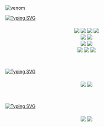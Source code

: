 ![venom](https://capsule-render.vercel.app/api?type=venom&height=200&text=welcome%20to%20Jmg%20github&fontSize=70&color=0:f0f0f0,100:5ec7d0&stroke=5ec7d0)

[![Typing SVG](https://readme-typing-svg.demolab.com/?lines=💻+Technology;💻+기술&color=5ec7d0&center=true&width=800px&size=40&height=80px)](https://git.io/typing-svg)

<h3 align="center">
<img src="https://img.shields.io/badge/Java-fff.svg?style=for-the-badge&logo=Java&logoColor=fff" />
  <img src="https://img.shields.io/badge/html5-E34F26.svg?style=for-the-badge&logo=html5&logoColor=white" />
  <img src="https://img.shields.io/badge/css3-1572B6.svg?style=for-the-badge&logo=css3&logoColor=white" />

  <img src="https://img.shields.io/badge/JavaScript-F7DF1E.svg?style=for-the-badge&logo=JavaScript&logoColor=white" />

<br>

  <img src="https://img.shields.io/badge/gradle-02303A.svg?style=for-the-badge&logo=gradle&logoColor=white" />
  <img src="https://img.shields.io/badge/mysql-4479A1.svg?style=for-the-badge&logo=mysql&logoColor=white" />

<br>

  <img src="https://img.shields.io/badge/springboot-6DB33F.svg?style=for-the-badge&logo=springboot&logoColor=white" />
  <img src="https://img.shields.io/badge/spring data JPA-6DB33F.svg?style=for-the-badge&logo=spring data JPA&logoColor=white" />

<br>

  <img src="https://img.shields.io/badge/thymeleaf-005F0F.svg?style=for-the-badge&logo=thymeleaf&logoColor=white" />
  <img src="https://img.shields.io/badge/jquery-0769AD.svg?style=for-the-badge&logo=jquery&logoColor=white" /> 
  <img src="https://img.shields.io/badge/komoran-000000.svg?style=for-the-badge&logo=komoran&logoColor=white" /> 
</h3>

<br>

[![Typing SVG](https://readme-typing-svg.demolab.com/?lines=🔧+Tools;🔧+개발도구&color=5ec7d0&center=true&width=800px&size=40&height=80px)](https://git.io/typing-svg)

<h3 align="center">
<img src="https://img.shields.io/badge/intellij IDEA-000000.svg?style=for-the-badge&logo=intellij IDEA&logoColor=white" />
<img src="https://img.shields.io/badge/visualstudio-0075c6.svg?style=for-the-badge&logo=visualstudio&logoColor=white" />
</h3>

<br>

[![Typing SVG](https://readme-typing-svg.demolab.com/?lines=💾+API;💾+API&color=5ec7d0&center=true&width=800px&size=40&height=80px)](https://git.io/typing-svg)


<h3 align="center">
<img src="https://img.shields.io/badge/kakaoMap-FFCD00.svg?style=for-the-badge&logo=kakaoMap&logoColor=white" /> 
  <img src="https://img.shields.io/badge/openweather-ea6e4b.svg?style=for-the-badge&logo=openweather&logoColor=white" /> 
</h3>